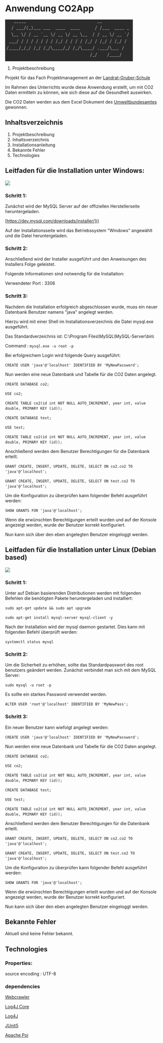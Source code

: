 <h1 align="left">Anwendung CO2App</h1>


<p><img align="center" src="https://github.com/SimonJpg2/CO2App/blob/main/src/main/resources/AsciiArt.PNG" /></p>

1. Projektbeschreibung

Projekt für das Fach Projektmanagement an der 
<a href="https://www.lgs-dieburg.de/">Landrat-Gruber-Schule</a>

Im Rahmen des Unterrichts wurde diese Anwendung erstellt, um mit CO2 Daten ermitteln zu können, wie sich diese auf die Gesundheit auswirken.

Die CO2 Daten werden aus dem Excel Dokument des 
<a href="https://www.umweltbundesamt.de/sites/default/files/medien/384/bilder/dateien/de-en_indikator_klim-01_emission-treibhausgase_2023-04-11_0.xlsx">Umweltbundesamtes</a>
gewonnen.

## Inhaltsverzeichnis
1. Projektbeschreibung
2. Inhaltsverzeichnis
3. Installationsanleitung
4. Bekannte Fehler
5. Technologies

## Leitfaden für die Installation unter Windows:
<p><img align="center" src="https://img.shields.io/badge/Windows-0078D6?style=for-the-badge&logo=windows&logoColor=white" /></p>

<h3 align="left">Schritt 1:</h3>
Zunächst wird der MySQL Server auf der offiziellen Herstellerseite heruntergeladen.

[https://dev.mysql.com/downloads/installer/]()

Auf der Installationsseite wird das Betriebssystem "Windows" angewählt und die Datei heruntergeladen.
### Schritt 2:

Anschließend wird der Installer ausgeführt und den Anweisungen des Installers Folge geleistet.

Folgende Informationen sind notwendig für die Installation:

Verwendeter Port : 3306

### Schritt 3:

Nachdem die Installation erfolgreich abgeschlossen wurde, muss ein neuer Datenbank Benutzer namens "java" angelegt werden.

Hierzu wird mit einer Shell im Installationsverzeichnis die Datei mysql.exe ausgeführt.

Das Standardverzeichnis ist: C:\Program Files\MySQL\MySQL-Server\bin\

Command : `mysql.exe -u root -p`

Bei erfolgreichem Login wird folgende Query ausgeführt:

`CREATE USER 'java'@'localhost' IDENTIFIED BY 'MyNewPassword';`

Nun werden eine neue Datenbank und Tabelle für die CO2 Daten angelegt.

`CREATE DATABASE co2;`

`USE co2;`

`CREATE TABLE co2(id int NOT NULL AUTO_INCREMENT, year int, value double, PRIMARY KEY (id));`

`CREATE DATABASE test;`

`USE test;`

`CREATE TABLE co2(id int NOT NULL AUTO_INCREMENT, year int, value double, PRIMARY KEY (id));`

Anschließend werden dem Benutzer Berechtigungen für die Datenbank erteilt.

`GRANT CREATE, INSERT, UPDATE, DELETE, SELECT ON co2.co2 TO 'java'@'localhost';`

`GRANT CREATE, INSERT, UPDATE, DELETE, SELECT ON test.co2 TO 'java'@'localhost';`

Um die Konfiguration zu überprüfen kann folgender Befehl ausgeführt werden:

`SHOW GRANTS FOR 'java'@'localhost';`

Wenn die erwünschten Berechtigungen erteilt wurden und auf der Konsole angezeigt werden, wurde der Benutzer korrekt konfiguriert.

Nun kann sich über den eben angelegten Benutzer eingeloggt werden.

## Leitfaden für die Installation unter Linux (Debian based)

<p><img align="center" src="https://img.shields.io/badge/Linux-FCC624?style=for-the-badge&logo=linux&logoColor=black" /></p>

### Schritt 1:

Unter auf Debian basierenden Distributionen werden mit folgenden Befehlen die benötigten Pakete heruntergeladen und installiert:

`sudo apt-get update && sudo apt upgrade`

`sudo apt-get install mysql-server mysql-client -y`

Nach der Installation wird der mysql daemon gestartet. Dies kann mit folgenden Befehl überprüft werden:

`systemctl status mysql`

### Schritt 2:

Um die Sicherheit zu erhöhen, sollte das Standardpasswort des root benutzers geändert werden. Zunächst verbindet man sich mit dem MySQL Server:

`sudo mysql -u root -p`

Es sollte ein starkes Password verwendet werden.

`ALTER USER 'root'@'localhost' IDENTIFIED BY 'MyNewPass';`

### Schritt 3:

Ein neuer Benutzer kann wiefolgt angelegt werden:

`CREATE USER 'java'@'localhost' IDENTIFIED BY 'MyNewPassword';`

Nun werden eine neue Datenbank und Tabelle für die CO2 Daten angelegt.

`CREATE DATABASE co2;`

`USE co2;`

`CREATE TABLE co2(id int NOT NULL AUTO_INCREMENT, year int, value double, PRIMARY KEY (id));` 

`CREATE DATABASE test;`

`USE test;`

`CREATE TABLE co2(id int NOT NULL AUTO_INCREMENT, year int, value double, PRIMARY KEY (id));`

Anschließend werden dem Benutzer Berechtigungen für die Datenbank erteilt.

`GRANT CREATE, INSERT, UPDATE, DELETE, SELECT ON co2.co2 TO 'java'@'localhost';`

`GRANT CREATE, INSERT, UPDATE, DELETE, SELECT ON test.co2 TO 'java'@'localhost';`

Um die Konfiguration zu überprüfen kann folgender Befehl ausgeführt werden:

`SHOW GRANTS FOR 'java'@'localhost';`

Wenn die erwünschten Berechtigungen erteilt wurden und auf der Konsole angezeigt werden, wurde der Benutzer korrekt konfiguriert.

Nun kann sich über den eben angelegten Benutzer eingeloggt werden.

<h2 align="left">Bekannte Fehler</h2>

Aktuell sind keine Fehler bekannt.

<h2 align="left">Technologies</h2>

### Properties: 

source encoding : UTF-8

### dependencies

<a href="https://www.geeksforgeeks.org/java-program-to-extract-content-from-a-html-document/">Webcrawler</a>

<a href="https://mvnrepository.com/artifact/org.apache.logging.log4j/log4j-core">Log4J Core</a>

<a href="https://mvnrepository.com/artifact/org.apache.logging.log4j/log4j-api">Log4J</a>

<a href="https://mvnrepository.com/artifact/org.junit/junit5-engine">JUnit5</a>

<a href="https://mvnrepository.com/artifact/org.apache.poi/poi/5.2.4">Apache Poi</a>
